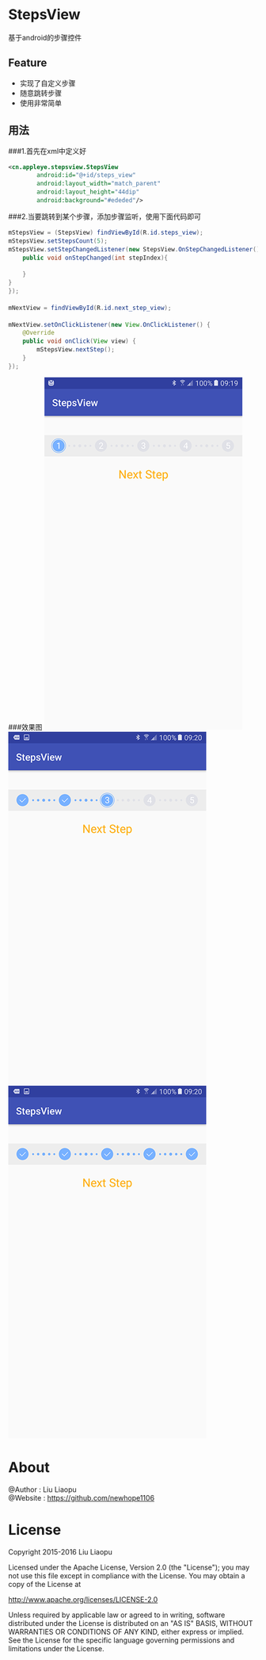 # StepsView
基于android的步骤控件
<br>
## Feature
- 实现了自定义步骤
- 随意跳转步骤
- 使用非常简单

## 用法
###1.首先在xml中定义好
```xml
<cn.appleye.stepsview.StepsView
        android:id="@+id/steps_view"
        android:layout_width="match_parent"
        android:layout_height="44dip"
        android:background="#ededed"/>
```
###2.当要跳转到某个步骤，添加步骤监听，使用下面代码即可
```java
mStepsView = (StepsView) findViewById(R.id.steps_view);
mStepsView.setStepsCount(5);
mStepsView.setStepChangedListener(new StepsView.OnStepChangedListener(){
	public void onStepChanged(int stepIndex){

	}
}
});

mNextView = findViewById(R.id.next_step_view);

mNextView.setOnClickListener(new View.OnClickListener() {
	@Override
	public void onClick(View view) {
		mStepsView.nextStep();
	}
});   
```
###效果图
![img](./screenshots/1.png)
![img](./screenshots/2.png)
![img](./screenshots/3.png) 

# About
@Author : Liu Liaopu </br>
@Website : https://github.com/newhope1106

# License
Copyright 2015-2016 Liu Liaopu

Licensed under the Apache License, Version 2.0 (the "License"); you may not use this file except in compliance with the License. You may obtain a copy of the License at

http://www.apache.org/licenses/LICENSE-2.0

Unless required by applicable law or agreed to in writing, software distributed under the License is distributed on an "AS IS" BASIS, WITHOUT WARRANTIES OR CONDITIONS OF ANY KIND, either express or implied. See the License for the specific language governing permissions and limitations under the License.   